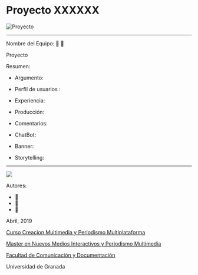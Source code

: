 # Proyecto XXXXXX


![Proyecto](https://github.com/mgea/PeriodismoMultimedia/blob/master/2019/Tema.JPG) 

---

Nombre del Equipo: :blue_heart:   :blue_heart:

Proyecto 

Resumen:  


- Argumento: 

- Perfil de usuarios : 

- Experiencia: 

- Producción: 

- Comentarios: 




- ChatBot:  

- Banner:  

- Storytelling: 

------
![](https://upload.wikimedia.org/wikipedia/commons/thumb/6/62/CC-BY-SA-Andere_Wikis_%28v%29.svg/200px-CC-BY-SA-Andere_Wikis_%28v%29.svg.png)


Autores: 
- :man: 
- :woman:
- :woman: 

<!---
Lista completa de emojis de markDown - https://gist.github.com/rxaviers/7360908) 
-->



Abril, 2019

[Curso Creacion Multimedia y Periodismo Multiplataforma](https://github.com/mgea/PeriodismoMultimedia)

[Master en Nuevos Medios Interactivos y Periodismo Multimedia](https://masteres.ugr.es/newmedia_periodismomultimedia/)

[Facultad de Comunicación y Documentación](http://fcd.ugr.es)

Universidad de Granada
